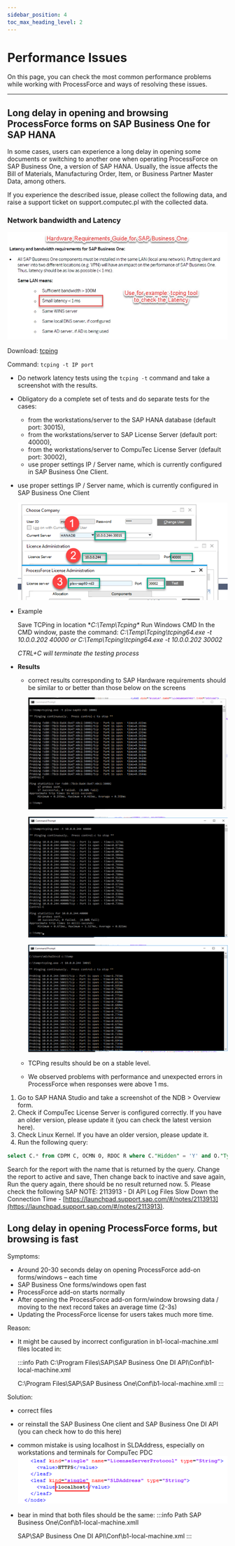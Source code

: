 ```yaml
---
sidebar_position: 4
toc_max_heading_level: 2
---
```


# Performance Issues

On this page, you can check the most common performance problems while working with ProcessForce and ways of resolving these issues.

---

## Long delay in opening and browsing ProcessForce forms on SAP Business One for SAP HANA

In some cases, users can experience a long delay in opening some documents or switching to another one when operating ProcessForce on SAP Business One, a version of SAP HANA. Usually, the issue affects the Bill of Materials, Manufacturing Order, Item, or Business Partner Master Data, among others.

If you experience the described issue, please collect the following data, and raise a support ticket on support.computec.pl with the collected data.

### Network bandwidth and Latency

![Hardware Requirements](./media/performance-issues/hardware-requirements.webp)

Download: [tcping](https://www.elifulkerson.com/projects/tcping.php)

Command: `tcping -t IP port`

- Do network latency tests using the `tcping -t` command and take a screenshot with the results.
- Obligatory do a complete set of tests and do separate tests for the cases:

  - from the workstations/server to the SAP HANA database (default port: 30015),
  - from the workstations/server to SAP License Server (default port: 40000),
  - from the workstations/server to CompuTec License Server (default port: 30002),
  - use proper settings IP / Server name, which is currently configured in SAP Business One Client.

- use proper settings IP / Server name, which is currently configured in SAP Business One Client

  ![Choose Company](./media/performance-issues/choose-company.png)

- Example

  Save TCPing in location **C:\Temp\Tcping\**
  Run Windows CMD
  In the CMD window, paste the command:
  *C:\Temp\Tcping\tcping64.exe -t 10.0.0.202 40000*
  *or*
  *C:\Temp\Tcping\tcping64.exe -t 10.0.0.202 30002*

  *CTRL+C will terminate the testing process*

- **Results**

  - correct results corresponding to SAP Hardware requirements should be similar to or better than those below on the screens

    ![Results](./media/performance-issues/2019-09-27_18-05-29.png)

    ![Results](./media/performance-issues/2019-09-27_18-04-17.png)

    ![Results](./media/performance-issues/2019-09-27_18-03-13.png)

  - TCPing results should be on a stable level.
  - We observed problems with performance and unexpected errors in ProcessForce when responses were above 1 ms.

1. Go to SAP HANA Studio and take a screenshot of the NDB > Overview form.
2. Check if CompuTec License Server is configured correctly. If you have an older version, please update it (you can check the latest version here).
3. Check Linux Kernel. If you have an older version, please update it.
4. Run the following query:

  ```sql
  select C.* from CDPM C, OCMN O, RDOC R where C."Hidden" = 'Y' and O."Type" = 'C' and C."Name" = O."Name" and R."DocName" = O."Name" and R."Status" = 'I'
  ```

  Search for the report with the name that is returned by the query. Change the report to active and save, Then change back to inactive and save again, Run the query again, there should be no result returned now.
5. Please check the following SAP NOTE: 2113913 - DI API Log Files Slow Down the Connection Time - [https://launchpad.support.sap.com/#/notes/2113913](https://launchpad.support.sap.com/#/notes/2113913).

## Long delay in opening ProcessForce forms, but browsing is fast

Symptoms:

- Around 20-30 seconds delay on opening ProcessForce add-on forms/windows – each time
- SAP Business One forms/windows open fast
- ProcessForce add-on starts normally
- After opening the ProcessForce add-on form/window browsing data / moving to the next record takes an average time (2-3s)
- Updating the ProcessForce license for users takes much more time.

Reason:

- It might be caused by incorrect configuration in b1-local-machine.xml files located in:

  :::info Path
  C:\Program Files\SAP\SAP Business One DI API\Conf\b1-local-machine.xml

  C:\Program Files\SAP\SAP Business One\Conf\b1-local-machine.xmll
  :::

Solution:

- correct files
- or reinstall the SAP Business One client and SAP Business One DI API (you can check how to do this here)
- common mistake is using localhost in SLDAddress, especially on workstations and terminals for CompuTec PDC
  ![Results](./media/performance-issues/2019-09-27_16-44-32.png)

- bear in mind that both files should be the same:
  :::info Path
  SAP Business One\Conf\b1-local-machine.xmll

  SAP\SAP Business One DI API\Conf\b1-local-machine.xml
  :::
